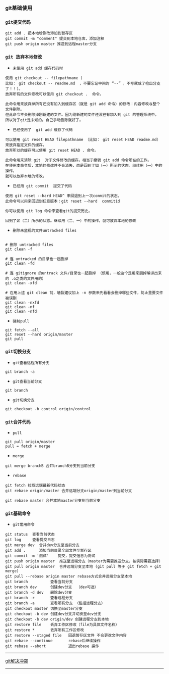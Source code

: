 ### git基础使用

 ### `git提交代码`
 ```
git add . 把本地增删改添加到暂存区
git commit -m "comment" 提交到本地仓库，添加注释
git push origin master 推送到远程master分支
 ``` 

### `git 放弃本地修改`
- `未使用 git add 缓存代码时`
```
使用 git checkout -- filepathname (
比如： git checkout -- readme.md  ，不要忘记中间的 “--” ，不写就成了检出分支了！！)。
放弃所有的文件修改可以使用 git checkout .  命令。

此命令用来放弃掉所有还没有加入到缓存区（就是 git add 命令）的修改：内容修改与整个文件删除。
但此命令不会删除掉刚新建的文件。因为刚新建的文件还没已有加入到 git 的管理系统中。
所以对于git是未知的。自己手动删除就好了。
```

- `已经使用了  git add 缓存了代码`
```
可以使用 git reset HEAD filepathname （比如： git reset HEAD readme.md）来放弃指定文件的缓存，
放弃所以的缓存可以使用 git reset HEAD . 命令。

此命令用来清除 git  对于文件修改的缓存。相当于撤销 git add 命令所在的工作。
在使用本命令后，本地的修改并不会消失，而是回到了如（一）所示的状态。继续用（一）中的操作，
就可以放弃本地的修改。
```

- `已经用 git commit  提交了代码`
```
使用 git reset --hard HEAD^ 来回退到上一次commit的状态。
此命令可以用来回退到任意版本：git reset --hard  commitid 

你可以使用 git log 命令来查看git的提交历史。

回到了如（二）所示的状态。继续用（二、一）中的操作，就可放弃本地的修改
```

- `删除未监视的文件untracked files`
```

# 删除 untracked files
git clean -f
 
# 连 untracked 的目录也一起删掉
git clean -fd
 
# 连 gitignore 的untrack 文件/目录也一起删掉 （慎用，一般这个是用来删掉编译出来的 .o之类的文件用的）
git clean -xfd
 
# 在用上述 git clean 前，墙裂建议加上 -n 参数来先看看会删掉哪些文件，防止重要文件被误删
git clean -nxfd
git clean -nf
git clean -nfd
```

- `强制pull`
```
git fetch --all  
git reset --hard origin/master
git pull
```

### `git切换分支`

- `git查看远程所有分支`
```
git branch -a
```

- `git查看当前分支`
```
git branch
```

- `git切换分支`
```
git checkout -b control origin/control
```

### `git合并代码`
- `pull`
```
git pull origin/master
pull = fetch + merge
```

- `merge`
```
git merge branchB 合并branchB分支到当前分支
```

- `rebase`
```
git fetch 拉取远端最新代码状态
git rebase origin/master 合并远端分支origin/master到当前分支

git rebase master 合并本地master分支到当前分支
```

### `git基础命令`
- `git常用命令`
```
git status  查看当前状态
git log     查看提交日志
git merge dev  合并dev分支至当前分支
git add .      添加当前目录全部文件至暂存区
git commit -m '测试'    提交，提交信息为测试
git push origin master  推送至远端分支（master为需要推送分支，按实际需要选择）
git pull origin master  合并远端分支至本地 (git pull 等于 git fetch + git merge)
git pull --rebase origin master rebase方式合并远端分支至本地
git branch          查看当前分支
git branch dev      创建dev分支  （dev可选）
git branch -d dev   删除dev分支
git branch -r       查看远程分支
git branch -a       查看所有分支 （包括远程分支）
git checkout master 切换至master分支
git checkout -b dev 创建dev分支并切换至dev分支
git checkout -b dev origin/dev 创建远程分支到本地
git restore file    丢弃工作区修改（file为具体文件名称）
git restore *       丢弃所有工作区修改
git restore --staged file   回退暂存区文件 不会更改文件内容
git rebase --continue       rebase后继续操作
git rebase --abort          退出rebase 操作
```

***
[git解决冲突](https://blog.csdn.net/qq_44536533/article/details/123412327)

***